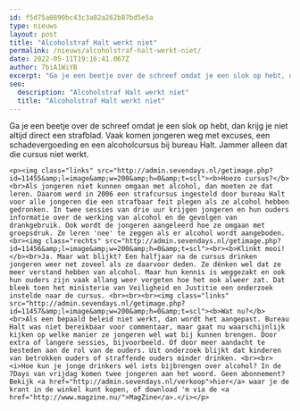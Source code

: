 ```yaml
---
id: f5d75a0890bc43c3a02a262b87bd5e5a
type: nieuws
layout: post
title: "Alcoholstraf Halt werkt niet"
permalink: /nieuws/alcoholstraf-halt-werkt-niet/
date: 2022-05-11T19:16:41.067Z
author: 7biA1WiYB
excerpt: "Ga je een beetje over de schreef omdat je een slok op hebt, dan krijg je niet altijd direct een strafblad. Vaak komen jongeren weg met excuses, een schadevergoeding en een alcoholcursus bij bureau Halt. Jammer alleen dat die cursus niet werkt.  "
seo:
  description: "Alcoholstraf Halt werkt niet"
  title: "Alcoholstraf Halt werkt niet"
---
```

Ga je een beetje over de schreef omdat je een slok op hebt, dan krijg je niet altijd direct een strafblad. Vaak komen jongeren weg met excuses, een schadevergoeding en een alcoholcursus bij bureau Halt. Jammer alleen dat die cursus niet werkt.  

    <p><img class="links" src="http://admin.sevendays.nl/getimage.php?id=11455&amp;l=image&amp;w=200&amp;h=0&amp;t=scl"><b>Hoezo cursus?</b><br>Als jongeren niet kunnen omgaan met alcohol, dan moeten ze dat leren. Daarom werd in 2006 een strafcursus ingesteld door bureau Halt voor alle jongeren die een strafbaar feit plegen als ze alcohol hebben gedronken. In twee sessies van drie uur krijgen jongeren en hun ouders informatie over de werking van alcohol en de gevolgen van drankgebruik. Ook wordt de jongeren aangeleerd hoe ze omgaan met groepsdruk. Ze leren 'nee' te zeggen als er alcohol wordt aangeboden.<br><img class="rechts" src="http://admin.sevendays.nl/getimage.php?id=11456&amp;l=image&amp;w=200&amp;h=0&amp;t=scl"><br><b>Klinkt mooi!</b><br>Ja. Maar wat blijkt? Een halfjaar na de cursus drinken jongeren weer net zoveel als ze daarvoor deden. Ze dénken wel dat ze meer verstand hebben van alcohol. Maar hun kennis is weggezakt en ook hun ouders zijn vaak allang weer vergeten hoe het ook alweer zat. Dat bleek toen het ministerie van Veiligheid en Justitie een onderzoek instelde naar de cursus. <br><br><br><img class="links" src="http://admin.sevendays.nl/getimage.php?id=11457&amp;l=image&amp;w=200&amp;h=0&amp;t=scl"><b>Wat nu?</b><br>Als een bepaald beleid niet werkt, dan wordt het aangepast. Bureau Halt was niet bereikbaar voor commentaar, maar gaat nu waarschijnlijk kijken op welke manier ze jongeren wél wat bij kunnen brengen. Door extra of langere sessies, bijvoorbeeld. Of door meer aandacht te besteden aan de rol van de ouders. Uit onderzoek blijkt dat kinderen van betrokken ouders of straffende ouders minder drinken. <br><br><i>Hoe kun je jonge drinkers wél iets bijbrengen over alcohol? In de 7Days van vrijdag komen twee jongeren aan het woord. Geen abonnement? Bekijk <a href="http://admin.sevendays.nl/verkoop">hier</a> waar je de krant in de winkel kunt kopen, of download 'm via de <a href="http://www.magzine.nu/">MagZine</a>.</i></p>  
